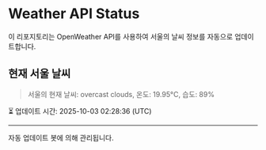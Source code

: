
# Weather API Status

이 리포지토리는 OpenWeather API를 사용하여 서울의 날씨 정보를 자동으로 업데이트합니다.

## 현재 서울 날씨
> 서울의 현재 날씨: overcast clouds, 온도: 19.95°C, 습도: 89%

⏳ 업데이트 시간: 2025-10-03 02:28:36 (UTC)

---
자동 업데이트 봇에 의해 관리됩니다.
